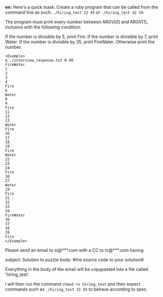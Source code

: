 **en:**
Here's a quick tsask:
Create a ruby program that can be called from the command line as such: `./hiring_test 12 45` or `./hiring_test 42 19`.

The program must print every number between ARGV[0] and ARGV[1], inclusive with the following condition:

If the number is divisible by 5, print Fire.
If the number is divisible by 7, print Water.
If the number is divisible by 35, print FireWater.
Otherwise print the number.
```
<Example>
$ ./interview_response.txt 0 40
FireWater
1
2
3
4
Fire
6
Water
8
9
Fire
11
12
13
Water
Fire
16
17
18
19
Fire
Water
22
23
24
Fire
26
27
Water
29
Fire
31
32
33
34
FireWater
36
37
38
39
Fire
</Example>
```
Please send an email to si@\*\*\*.com with a CC to tc@\*\*\*.com having

subject: Solution to puzzle
body: #the source code to your solution#

Everything in the body of the email will be copypasted into a file called 'hiring_test'.

I will then run the command `chmod +x hiring_test` and then expect commands such as `./hiring_test 21 55` to behave according to spec.